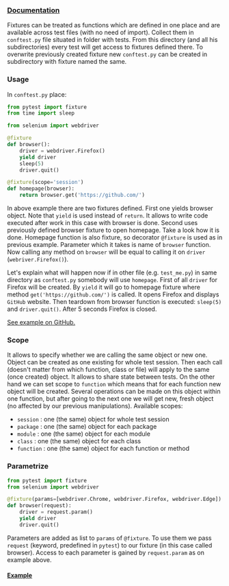 ### [Documentation](https://docs.pytest.org/en/latest/fixture.html)

Fixtures can be treated as functions which are defined in one place and are available across test files (with no need 
of import). Collect them in `conftest.py` file situated in folder with tests. From this directory (and all his 
subdirectories) every test will get access to fixtures defined there. To overwrite previously created fixture new 
`conftest.py` can be created in subdirectory with fixture named the same.

### Usage

In `conftest.py` place:

```python
from pytest import fixture
from time import sleep

from selenium import webdriver

@fixture
def browser():
    driver = webdriver.Firefox()
    yield driver
    sleep(5)
    driver.quit()

@fixture(scope='session')
def homepage(browser):
    return browser.get('https://github.com/')
```

In above example there are two fixtures defined. First one yields browser object. Note that `yield` is used instead of 
`return`. It allows to write code executed after work in this case with browser is done. Second uses previously defined 
browser fixture to open homepage. Take a look how it is done. Homepage function is also fixture, so decorator `@fixture`
is used as in previous example. Parameter which it takes is name of `browser` function. Now calling any method on 
`browser` will be equal to calling it on `driver` (`webriver.Firefox()`).
 
 Let's explain what will happen 
now if in other file (e.g. `test_me.py`) in same directory as `conftest.py` somebody will use `homepage`. First of all 
`driver` for Firefox will be created. By `yield` it will go to homepage fixture where method 
`get('https://github.com/')` is called. It opens Firefox and displays `GitHub` website. Then teardown from browser 
function is executed: `sleep(5)` and `driver.quit()`. After 5 seconds Firefox is closed.

[See example on GitHub.](https://github.com/ethru/pdoc3-mdnotes/blob/master/example/test/code/conftest.py)

### Scope

It allows to specify whether we are calling the same object or new one. Object can be created as one existing for whole 
test session. Then each call (doesn't matter from which function, class or file) will apply to the same (once created) 
object. It allows to share state between tests. On the other hand we can set scope to `function` which means that for 
each function new object will be created. Several operations can be made on this object within one function, but after 
going to the next one we will get new, fresh object (no affected by our previous manipulations). Available scopes:

- `session` : one (the same) object for whole test session
- `package` : one (the same) object for each package
- `module` : one (the same) object for each module
- `class` : one (the same) object for each class
- `function` : one (the same) object for each function or method

### Parametrize

```python
from pytest import fixture
from selenium import webdriver

@fixture(params=[webdriver.Chrome, webdriver.Firefox, webdriver.Edge])
def browser(request):
    driver = request.param()
    yield driver
    driver.quit()
```

Parameters are added as list to `params` of `@fixture`. To use them we pass `request` (keyword, predefined in `pytest`) 
to our fixture (in this case called browser). Access to each parameter is gained by `request.param` as on example above.

#### [Example](https://docs.pytest.org/en/latest/example/parametrize.html)